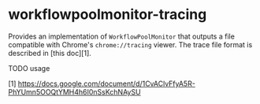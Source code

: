 # workflowpoolmonitor-tracing

Provides an implementation of `WorkflowPoolMonitor` that outputs a file compatible with
Chrome's `chrome://tracing` viewer. The trace file format is described in [this doc][1].

TODO usage

 [1] https://docs.google.com/document/d/1CvAClvFfyA5R-PhYUmn5OOQtYMH4h6I0nSsKchNAySU
